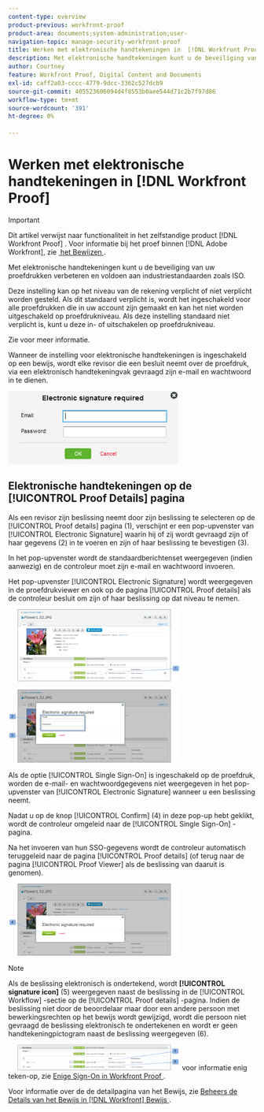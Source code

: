 ```yaml
---
content-type: overview
product-previous: workfront-proof
product-area: documents;system-administration;user-
navigation-topic: manage-security-workfront-proof
title: Werken met elektronische handtekeningen in  [!DNL Workfront Proof]
description: Met elektronische handtekeningen kunt u de beveiliging van uw proefdrukken verbeteren en voldoen aan industriestandaarden zoals ISO.
author: Courtney
feature: Workfront Proof, Digital Content and Documents
exl-id: caff2a03-cccc-4779-9dcc-3362c527dcb9
source-git-commit: 405523606094d4f8553b0aee544d71c2b7f97d86
workflow-type: tm+mt
source-wordcount: '391'
ht-degree: 0%

---
```


# Werken met elektronische handtekeningen in [!DNL Workfront Proof]

>[!IMPORTANT]
>
>Dit artikel verwijst naar functionaliteit in het zelfstandige product [!DNL Workfront Proof] . Voor informatie bij het proef binnen [!DNL Adobe Workfront], zie [&#x200B; het Bewijzen &#x200B;](../../../review-and-approve-work/proofing/proofing.md).

Met elektronische handtekeningen kunt u de beveiliging van uw proefdrukken verbeteren en voldoen aan industriestandaarden zoals ISO.

Deze instelling kan op het niveau van de rekening verplicht of niet verplicht worden gesteld. Als dit standaard verplicht is, wordt het ingeschakeld voor alle proefdrukken die in uw account zijn gemaakt en kan het niet worden uitgeschakeld op proefdrukniveau. Als deze instelling standaard niet verplicht is, kunt u deze in- of uitschakelen op proefdrukniveau.

Zie voor meer informatie.

Wanneer de instelling voor elektronische handtekeningen is ingeschakeld op een bewijs, wordt elke revisor die een besluit neemt over de proefdruk, via een elektronisch handtekeningvak gevraagd zijn e-mail en wachtwoord in te dienen.

![&#x200B; Electronic_sig_required_box.png &#x200B;](assets/electronic-sig-required-box.png)

## Elektronische handtekeningen op de [!UICONTROL Proof Details] pagina

Als een revisor zijn beslissing neemt door zijn beslissing te selecteren op de [!UICONTROL Proof details] pagina (1), verschijnt er een pop-upvenster van [!UICONTROL Electronic Signature] waarin hij of zij wordt gevraagd zijn of haar gegevens (2) in te voeren en zijn of haar beslissing te bevestigen (3).

In het pop-upvenster wordt de standaardberichtenset weergegeven (indien aanwezig) en de controleur moet zijn e-mail en wachtwoord invoeren.

Het pop-upvenster [!UICONTROL Electronic Signature] wordt weergegeven in de proefdrukviewer en ook op de pagina [!UICONTROL Proof details] als de controleur besluit om zijn of haar beslissing op dat niveau te nemen.

![&#x200B; Electronic_Signature_-_Proof_Details.png &#x200B;](assets/electronic-signature---proof-details-350x146.png)

![&#x200B; Electronic_Signature_-_Proof_Details_2.png &#x200B;](assets/electronic-signature---proof-details-2-350x148.png)

Als de optie [!UICONTROL Single Sign-On] is ingeschakeld op de proefdruk, worden de e-mail- en wachtwoordgegevens niet weergegeven in het pop-upvenster van [!UICONTROL Electronic Signature] wanneer u een beslissing neemt.

Nadat u op de knop [!UICONTROL Confirm] (4) in deze pop-up hebt geklikt, wordt de controleur omgeleid naar de [!UICONTROL Single Sign-On] -pagina.

Na het invoeren van hun SSO-gegevens wordt de controleur automatisch teruggeleid naar de pagina [!UICONTROL Proof details] (of terug naar de pagina [!UICONTROL Proof Viewer] als de beslissing van daaruit is genomen).

![&#x200B; Electronic_Signature_SSO_-_Proof_Details_3.png &#x200B;](assets/electronic-signature-sso---proof-details-3-350x146.png)

>[!NOTE]
>
> Als de beslissing elektronisch is ondertekend, wordt **[!UICONTROL signature icon]** (5) weergegeven naast de beslissing in de [!UICONTROL Workflow] -sectie op de [!UICONTROL Proof details] -pagina. Indien de beslissing niet door de beoordelaar maar door een andere persoon met bewerkingsrechten op het bewijs wordt gewijzigd, wordt die persoon niet gevraagd de beslissing elektronisch te ondertekenen en wordt er geen handtekeningpictogram naast de beslissing weergegeven (6).

![&#x200B; Electronic_Signature_icon.png &#x200B;](assets/electronic-signature-icon-350x52.png) voor informatie enig teken-op, zie [&#x200B; Enige Sign-On in Workfront Proof &#x200B;](../../../workfront-proof/wp-acct-admin/managing-security/single-sign-on-overview.md).

Voor informatie over de de detailpagina van het Bewijs, zie [&#x200B; Beheers de Details van het Bewijs in  [!DNL Workfront]  Bewijs &#x200B;](../../../workfront-proof/wp-work-proofsfiles/manage-your-work/manage-proof-details.md).
